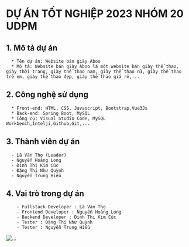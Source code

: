 # DỰ ÁN TỐT NGHIỆP 2023 NHÓM 20 UDPM

## 1. Mô tả dự án
	
	  * Tên dự án: Website bán giày Aboo
	  * Mô tả: Website bán giày Aboo là một website bán giày thể thao, giày thời trang, giày thể thao nam, giày thể thao nữ, giày thể thao trẻ em, giày thể thao đẹp, giày thể thao giá rẻ,...
	  
## 2. Công nghệ sử dụng
	
	  * Front-end: HTML, CSS, Javascript, Bootstrap,Vue3Js
	  * Back-end: Spring Boot, MySQL
	  * Công cụ: Visual Studio Code, MySQL Workbench,Intelji,Github,Git,...
## 3. Thành viên dự án 
	  - Lã Văn Thọ (Leader)
	  - Nguyễn Hoàng Long
	  - Đinh Thị Kim Cúc
	  - Đặng Thị Như Quỳnh
	  - Nguyễn Trung Hiếu
## 4. Vai trò trong dự án 
		- Fullstack Developer : Lã Văn Thọ
	  	- Frontend Developer : Nguyễn Hoàng Long
	  	- Backend Developer : Đinh Thị Kim Cúc
	 	- Tester : Đặng Thị Như Quỳnh
	 	- Tester : Nguyễn Trung Hiếu
![...](https://miro.medium.com/max/800/1*gbbhNW12LiLdYNb1k0743g.jpeg)
